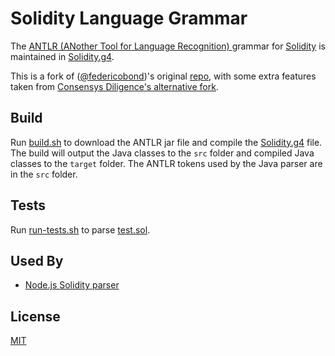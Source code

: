 # Solidity Language Grammar

The [ANTLR (ANother Tool for Language Recognition) ](https://www.antlr.org/) grammar for [Solidity](https://solidity.readthedocs.io/) is maintained in [Solidity.g4](./Solidity.g4).

This is a fork of ([@federicobond](https://github.com/federicobond))'s original [repo](https://github.com/solidityj/solidity-antlr4),
with some extra features taken from [Consensys Diligence's alternative fork](https://github.com/ConsenSys/solidity-antlr4).

## Build

Run [build.sh](./build.sh) to download the ANTLR jar file and compile the [Solidity.g4](./Solidity.g4) file. The build will output the Java classes to the `src` folder and compiled Java classes to the `target` folder. The ANTLR tokens used by the Java parser are in the `src` folder.

## Tests

Run [run-tests.sh](./run-tests.sh) to parse [test.sol](./test.sol).

## Used By

* [Node.js Solidity parser](https://github.com/solidity-parser/parser)

## License

[MIT](./LICENSE)
